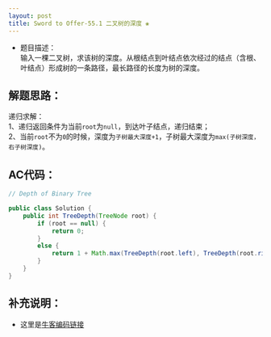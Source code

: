 ```yaml
---
layout: post
title: Sword to Offer-55.1 二叉树的深度 ❀
---
```


* 题目描述：  
输入一棵二叉树，求该树的深度。从根结点到叶结点依次经过的结点（含根、叶结点）形成树的一条路径，最长路径的长度为树的深度。

## 解题思路：

递归求解：  
1、递归返回条件为当前`root`为`null`，到达叶子结点，递归结束；  
2、当前`root`不为`0`的时候，深度为`子树最大深度+1`，子树最大深度为`max(子树深度，右子树深度)`。


## AC代码：

```java
// Depth of Binary Tree

public class Solution {
    public int TreeDepth(TreeNode root) {
        if (root == null) {
            return 0;
        }
        else {
            return 1 + Math.max(TreeDepth(root.left), TreeDepth(root.right));
        }
    }
}
```


## 补充说明： 

* 这里是[牛客编码链接](https://www.nowcoder.com/practice/435fb86331474282a3499955f0a41e8b?tpId=13&&tqId=11191&rp=1&ru=/ta/coding-interviews&qru=/ta/coding-interviews/question-ranking)